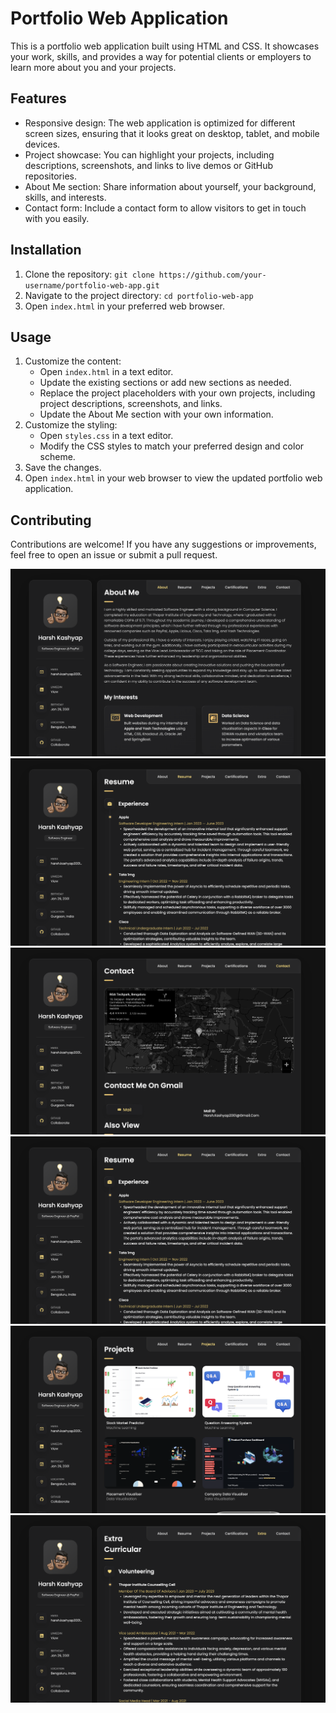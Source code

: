 # Portfolio Web Application

This is a portfolio web application built using HTML and CSS. It showcases your work, skills, and provides a way for potential clients or employers to learn more about you and your projects.

## Features

- Responsive design: The web application is optimized for different screen sizes, ensuring that it looks great on desktop, tablet, and mobile devices.
- Project showcase: You can highlight your projects, including descriptions, screenshots, and links to live demos or GitHub repositories.
- About Me section: Share information about yourself, your background, skills, and interests.
- Contact form: Include a contact form to allow visitors to get in touch with you easily.
 
## Installation

1. Clone the repository: `git clone https://github.com/your-username/portfolio-web-app.git`
2. Navigate to the project directory: `cd portfolio-web-app`
3. Open `index.html` in your preferred web browser.

## Usage

1. Customize the content:
   - Open `index.html` in a text editor.
   - Update the existing sections or add new sections as needed.
   - Replace the project placeholders with your own projects, including project descriptions, screenshots, and links.
   - Update the About Me section with your own information.
2. Customize the styling:
   - Open `styles.css` in a text editor.
   - Modify the CSS styles to match your preferred design and color scheme.
3. Save the changes.
4. Open `index.html` in your web browser to view the updated portfolio web application.

## Contributing

Contributions are welcome! If you have any suggestions or improvements, feel free to open an issue or submit a pull request.


![Main Page](https://github.com/Harsh23Kashyap/Portfolio/blob/check/assets/SS1.png)
![Resume](https://github.com/Harsh23Kashyap/Portfolio/blob/check/assets/SS2.png)
![Projects](https://github.com/Harsh23Kashyap/Portfolio/blob/check/assets/SS6.png)
![Certifications](https://github.com/Harsh23Kashyap/Portfolio/blob/check/assets/SS3.png)
![Extra](https://github.com/Harsh23Kashyap/Portfolio/blob/check/assets/SS4.png)
![Contact](https://github.com/Harsh23Kashyap/Portfolio/blob/check/assets/SS5.png)
